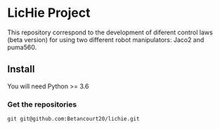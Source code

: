 # LicHie Project
This repository correspond to the development of diferent control laws (beta version) for using two different robot manipulators: Jaco2 and puma560.
## Install
You will need Python >= 3.6
### Get the repositories 
```
git git@github.com:Betancourt20/lichie.git
```
